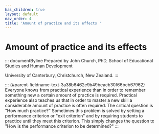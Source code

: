 ```yaml
---
has_children: true
layout: default
nav_order: 4
title: 'Amount of practice and its effects '
---
```

# Amount of practice and its effects 


::: documentByline
Prepared by John Church, PhD, School of Educational Studies and Human
Development

University of Canterbury, Christchurch, New Zealand.
:::

::: {#parent-fieldname-text-3a38b6462e9b49beacb30f66bcb67962}
Everyone knows from practical experience than in order to remember
something new a certain amount of practice is required. Practical
experience also teaches us that in order to master a new skill a
considerable amount of practice is often required. The critical question
is "How much practice?" Sometimes this problem is solved by setting a
performance criterion or "exit criterion" and by requiring students to
practice until they meet this criterion. This simply changes the
question to "How is the performance criterion to be determined?"
:::

